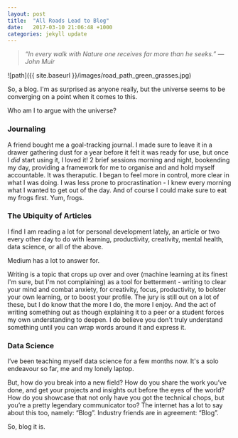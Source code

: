 ```yaml
---
layout: post
title:  "All Roads Lead to Blog"
date:   2017-03-10 21:06:48 +1000
categories: jekyll update
---
```


>_“In every walk with Nature one receives far more than he seeks.”_ 
>_― John Muir_

![path]({{ site.baseurl }}/images/road_path_green_grasses.jpg)

So, a blog. I'm as surprised as anyone really, but the universe seems to be converging on a point when it comes to this. 

Who am I to argue with the universe?

### Journaling
A friend bought me a goal-tracking journal. I made sure to leave it in a drawer gathering dust for a year before it felt it was ready for use, but once I _did_ start using it, I loved it! 2 brief sessions morning and night, bookending my day, providing a framework for me to organise and and hold myself accountable. It was theraputic. I began to feel more in control, more clear in what I was doing. I was less prone to procrastination - I knew every morning what I wanted to get out of the day. And of course I could make sure to eat my frogs first. Yum, frogs.

### The Ubiquity of Articles
I find I am reading a lot for personal development lately, an article or two every other day to do with learning, productivity, creativity, mental health, data science, or all of the above.  
  
Medium has a lot to answer for.  
  
Writing is a topic that crops up over and over (machine learning at its finest I'm sure, but I'm not complaining) as a tool for betterment - writing to clear your mind and combat anxiety, for creativity, focus, productivity, to bolster your own learning, or to boost your profile. The jury is still out on a lot of these, but I do know that the more I do, the more I enjoy. And the act of writing something out as though explaining it to a peer or a student forces my own understanding to deepen. I do believe you don't truly understand something until you can wrap words around it and express it.

### Data Science
I’ve been teaching myself data science for a few months now. It's a solo endeavour so far, me and my lonely laptop.

But, how do you break into a new field? How do you share the work you’ve done, and get your projects and insights out before the eyes of the world? How do you showcase that not only have you got the technical chops, but you’re a pretty legendary communicator too? The internet has a lot to say about this too, namely: “Blog”. Industry friends are in agreement: “Blog”.

So, blog it is.
